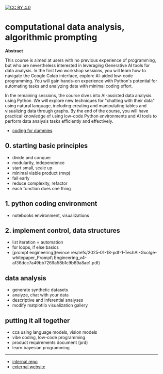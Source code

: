 [![CC BY 4.0][cc-by-shield]][cc-by]

[cc-by]: http://creativecommons.org/licenses/by/4.0/
[cc-by-image]: https://i.creativecommons.org/l/by/4.0/88x31.png
[cc-by-shield]: https://img.shields.io/badge/License-CC%20BY%204.0-lightgrey.svg

# computational data analysis, algorithmic prompting

**Abstract**

This course is aimed at users with no previous experience of programming, but who are nevertheless interested in leveraging Generative AI tools for data analysis. In the first two workshop sessions, you will learn how to navigate the Google Colab interface, explore AI-aided low-code programming. You will gain hands-on experience with Python's potential for automating tasks and analyzing data with minimal coding effort. 

In the remaining sessions, the course dives into AI-assisted data analysis using Python. We will explore new techniques for "chatting with their data" using natural language, including creating and manipulating tables and visualizing data through graphs. By the end of the course, you will have practical knowledge of using low-code Python environments and AI tools to perform data analysis tasks efficiently and effectively. 

- [coding for dummies](https://www.sam.lu.se/en/internal/research-and-education/research/skill-school-lund-social-science-methods-centre?q=research-and-education/autumn-methods-workshops)

## 0. starting basic principles
- divide and conquer 
- modularity, independence
- start small, scale up
- minimal viable product (mvp)
- fail early 
- reduce complexity, refactor
- each function does one thing

## 1. python coding environment
- notebooks environment, visualizations

## 2. implement control, data structures
- list iteration = automation
- for loops, if else basics
- [prompt engineering](evince res/refs/2025-01-18-pdf-1-TechAI-Goolge-whitepaper_Prompt\ Engineering_v4-af36dcc7a49bb7269a58b1c9b89a8ae1.pdf)

## data analysis
- generate synthetic datasets
- analyze, chat with your data
- descriptive and inferential analyses
- modify matplotlib visualization gallery

## putting it all together
- cca using language models, vision models
- vibe coding, low-code programming
- product requirements document (prd)
- learn bayesian programming 

---

- [internal repo](https://github.com/nils-holmberg/cda-gai/)
- [external website](https://nils-holmberg.github.io/cda-gai/)










